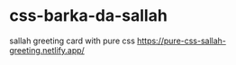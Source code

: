 # css-barka-da-sallah
sallah greeting card with pure css
https://pure-css-sallah-greeting.netlify.app/
